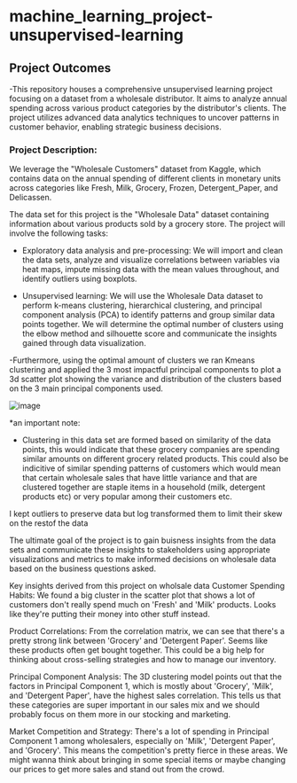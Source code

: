 # machine_learning_project-unsupervised-learning

## Project Outcomes
-This repository houses a comprehensive unsupervised learning project focusing on a dataset from a wholesale distributor. It aims to analyze annual spending across various product categories by the distributor's clients. The project utilizes advanced data analytics techniques to uncover patterns in customer behavior, enabling strategic business decisions.

### Project Description:
We leverage the "Wholesale Customers" dataset from Kaggle, which contains data on the annual spending of different clients in monetary units across categories like Fresh, Milk, Grocery, Frozen, Detergent_Paper, and Delicassen.


The data set for this project is the "Wholesale Data" dataset containing information about various products sold by a grocery store.
The project will involve the following tasks:

-	Exploratory data analysis and pre-processing: We will import and clean the data sets, analyze and visualize correlations between variables via heat maps, impute missing data with the mean values throughout, and identify outliers using boxplots.

-	Unsupervised learning: We will use the Wholesale Data dataset to perform k-means clustering, hierarchical clustering, and principal component analysis (PCA) to identify patterns and group similar data points together. We will determine the optimal number of clusters using the elbow method and silhouette score and communicate the insights gained through data visualization.

-Furthermore, using the optimal amount of clusters we ran Kmeans clustering and applied the 3 most impactful principal components to plot a 3d scatter plot showing the variance and distribution of the clusters based on the 3 main principal components used.

![image](https://github.com/bilaal1007/ml-project-unsupervised-learning/assets/143028132/69a089b4-9bed-46df-b139-2a0759a9d991)

*an important note:
-  Clustering in this data set are formed based on similarity of the data points, this would indicate that these grocery companies are spending similar amounts on different grocery related products. This could also be indicitive of similar spending patterns of customers which would mean that certain wholesale sales that have little variance and that are clustered together are staple items in a household (milk, detergent products etc) or very popular among their customers etc. 

 I kept outliers to preserve data but log transformed them to limit their skew on the restof the data 

The ultimate goal of the project is to gain buisness insights from the data sets and communicate these insights to stakeholders using appropriate visualizations and metrics to make informed decisions on wholesale data based on the business questions asked.

Key insights derived from this project on wholsale data 
Customer Spending Habits: We found a big cluster in the scatter plot that shows a lot of customers don't really spend much on 'Fresh' and 'Milk' products. Looks like they're putting their money into other stuff instead.

Product Correlations: From the correlation matrix, we can see that there's a pretty strong link between 'Grocery' and 'Detergent Paper'. Seems like these products often get bought together. This could be a big help for thinking about cross-selling strategies and how to manage our inventory.

Principal Component Analysis: The 3D clustering model points out that the factors in Principal Component 1, which is mostly about 'Grocery', 'Milk', and 'Detergent Paper', have the highest sales correlation. This tells us that these categories are super important in our sales mix and we should probably focus on them more in our stocking and marketing.

Market Competition and Strategy: There's a lot of spending in Principal Component 1 among wholesalers, especially on 'Milk', 'Detergent Paper', and 'Grocery'. This means the competition's pretty fierce in these areas. We might wanna think about bringing in some special items or maybe changing our prices to get more sales and stand out from the crowd.

